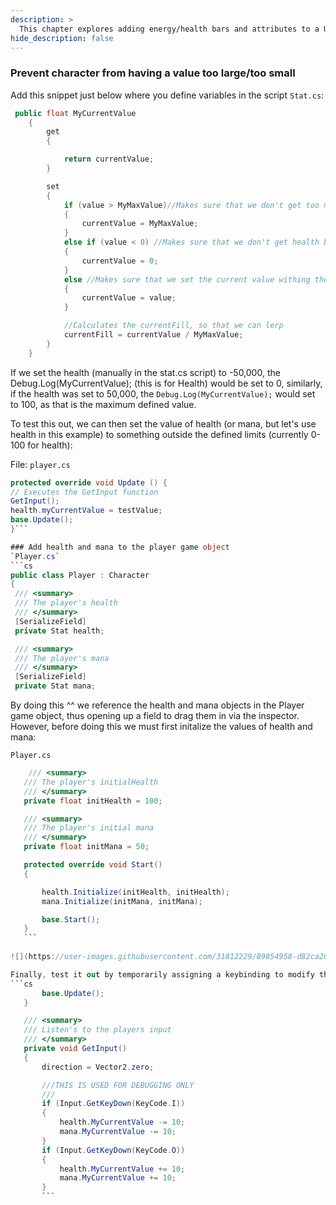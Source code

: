 ```yaml
---
description: >
  This chapter explores adding energy/health bars and attributes to a Unity project
hide_description: false
---
```


### Prevent character from having a value too large/too small

Add this snippet just below where you define variables in the script `Stat.cs`:
```cs
 public float MyCurrentValue
    {
        get
        {

            return currentValue;
        }

        set
        {
            if (value > MyMaxValue)//Makes sure that we don't get too much health
            {
                currentValue = MyMaxValue;
            }
            else if (value < 0) //Makes sure that we don't get health below 0
            {
                currentValue = 0;
            }
            else //Makes sure that we set the current value withing the bounds of 0 to max health
            {
                currentValue = value;
            }

            //Calculates the currentFill, so that we can lerp
            currentFill = currentValue / MyMaxValue;
        }
    }
   ```
    
   If we set the health (manually in the stat.cs script) to -50,000, the Debug.Log(MyCurrentValue); (this is for Health) would be set to 0, similarly, if the health was set to 50,000, the `Debug.Log(MyCurrentValue);` would set to 100, as that is the maximum defined value.
   
   To test this out, we can then set the value of health (or mana, but let's use health in this example) to something outside the defined limits (currently 0-100 for health):
   
   File: `player.cs`
   ```cs
   protected override void Update () {
   // Executes the GetInput function
  GetInput();
  health.myCurrentValue = testValue;
  base.Update();
}```

### Add health and mana to the player game object
`Player.cs`
```cs
public class Player : Character
{
    /// <summary>
    /// The player's health
    /// </summary>
    [SerializeField]
    private Stat health;

    /// <summary>
    /// The player's mana
    /// </summary>
    [SerializeField]
    private Stat mana;
```
 By doing this ^^ we reference the health and mana objects in the Player game object, thus opening up a field to drag them in via the inspector. However, before doing this we must first initalize the values of health and mana:
 
 `Player.cs`
 ```cs
     /// <summary>
    /// The player's initialHealth
    /// </summary>
    private float initHealth = 100;

    /// <summary>
    /// The player's initial mana
    /// </summary>
    private float initMana = 50;

    protected override void Start()
    {

        health.Initialize(initHealth, initHealth);
        mana.Initialize(initMana, initMana);

        base.Start();
    }
    ```
    
![](https://user-images.githubusercontent.com/31812229/89854958-d82ca200-dbc7-11ea-955a-dbb078e12f94.png)

Finally, test it out by temporarily assigning a keybinding to modify the values of health and mana in the file `Player.cs`:
```cs
        base.Update();
    }

    /// <summary>
    /// Listen's to the players input
    /// </summary>
    private void GetInput()
    {
        direction = Vector2.zero;

        ///THIS IS USED FOR DEBUGGING ONLY
        ///
        if (Input.GetKeyDown(KeyCode.I))
        {
            health.MyCurrentValue -= 10;
            mana.MyCurrentValue -= 10;
        }
        if (Input.GetKeyDown(KeyCode.O))
        {
            health.MyCurrentValue += 10;
            mana.MyCurrentValue += 10;
        }
        ```
